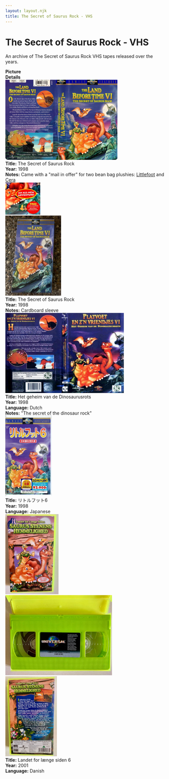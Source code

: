 ```yaml
---
layout: layout.njk
title: The Secret of Saurus Rock - VHS
---
```


# The Secret of Saurus Rock - VHS

An archive of The Secret of Saurus Rock VHS tapes released over the years.

<div class="item-table">
  <div class="item-header">
    <div class="item-image"><strong>Picture</strong></div>
    <div class="item-details"><strong>Details</strong></div>
  </div>

<div class="item-entry">
  <div class="item-image">
    <a href="/images/media/vhs/6/English.jpg" data-lightbox="img" data-title="The Secret of Saurus Rock">
        <div class="img-box">
          <img src="/images/media/vhs/6/English.jpg" alt="The Secret of Saurus Rock" style="height:250px; object-fit:cover;" loading="lazy">
        </div>
      </a>
  </div>
  <div class="item-details">
    <strong>Title:</strong> The Secret of Saurus Rock<br/>
      <strong>Year:</strong> 1998<br/>
      <strong>Notes:</strong> Came with a "mail in offer" for two bean bag plushies: <a href="/toys/plushies#littlefoot-equity-flop-8inch_orig-63">Littlefoot</a> and <a href="/toys/plushies#cera-flopasaurus-131">Cera</a><br/>
      <img src="/images/media/vhs/6/Screenshot 2025-07-13 113641.png" height="100"loading="lazy">
  </div>
</div>

  <div class="item-entry">
  <div class="item-image">
    <a href="/images/media/vhs/6/lbt6-english-sleeve.jpg" data-lightbox="img" data-title="The Secret of Saurus Rock">
        <div class="img-box">
          <img src="/images/media/vhs/6/lbt6-english-sleeve.jpg" alt="The Secret of Saurus Rock" style="height:250px; object-fit:cover;" loading="lazy">
        </div>
      </a>
  </div>
  <div class="item-details">
    <strong>Title:</strong> The Secret of Saurus Rock<br/>
      <strong>Year:</strong> 1998<br/>
      <strong>Notes:</strong> Cardboard sleeve<br/>
  </div>
</div>


  <div class="item-entry">
  <div class="item-image">
    <a href="/images/media/vhs/6/platvoet-en-zijn-vriendjes-het-geheim-van-de-dinosaurusrots-vhs-nl_orig.jpg" data-lightbox="img" data-title="Het geheim van de Dinosaurusrots">
        <div class="img-box">
          <img src="/images/media/vhs/6/platvoet-en-zijn-vriendjes-het-geheim-van-de-dinosaurusrots-vhs-nl_orig.jpg" alt="Het geheim van de Dinosaurusrots" style="height:250px; object-fit:cover;" loading="lazy">
        </div>
      </a>
  </div>
  <div class="item-details">
    <strong>Title:</strong> Het geheim van de Dinosaurusrots<br/>
      <strong>Year:</strong> 1998<br/>
      <strong>Language:</strong> Dutch<br/>
      <strong>Notes:</strong> "The secret of the dinosaur rock"<br/>
  </div>
</div>

<div class="item-entry" id="lbt6-ja-40">
    <div class="item-image">
      <a href="/images/media/vhs/6/lbt6-ja.jpg" data-lightbox="img" data-title="リトルフット6">
        <div class="img-box">
          <img src="/images/media/vhs/6/lbt6-ja.jpg" alt="リトルフット6" style="height:250px; object-fit:cover;" loading="lazy">
        </div>
      </a>
    </div>
    <div class="item-details">
      <strong>Title:</strong> リトルフット6<br/>
      <strong>Year:</strong> 1998<br/>
      <strong>Language:</strong> Japanese<br/>
    </div>
  </div>

<div class="item-entry" id="lbt6-dk-green-275">
    <div class="item-image">
      <a href="/images/media/vhs/6/lbt6-dk-green.jpg" data-lightbox="img" data-title="Landet for længe siden 6">
        <div class="img-box">
          <img src="/images/media/vhs/6/lbt6-dk-green.jpg" alt="Landet for længe siden 6" style="height:250px; object-fit:cover;" loading="lazy"/>
        </div>
      </a>
      <a href="/images/media/vhs/6/lbt6-dk-green2.jpg" data-lightbox="img" data-title="Landet for længe siden 6">
        <div class="img-box">
          <img src="/images/media/vhs/6/lbt6-dk-green2.jpg" alt="Landet for længe siden 6" style="height:250px; object-fit:cover;" loading="lazy"/>
        </div>
      </a>
      <a href="/images/media/vhs/6/lbt6-dk-green-3.jpg" data-lightbox="img" data-title="Landet for længe siden 6">
        <div class="img-box">
          <img src="/images/media/vhs/6/lbt6-dk-green-3.jpg" alt="Landet for længe siden 6" style="height:250px; object-fit:cover;" loading="lazy"/>
        </div>
      </a>
    </div>
    <div class="item-details">
      <strong>Title:</strong> Landet for længe siden 6<br/>
      <strong>Year:</strong> 2001<br/>
      <strong>Language:</strong> Danish<br/>
    </div>
  </div>


</div>